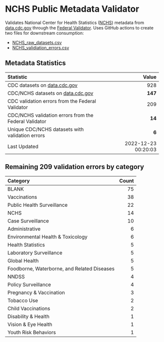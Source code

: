 # NCHS Public Metadata Validator

Validates National Center for Health Statistics ([NCHS](https://www.cdc.gov/nchs/index.htm)) metadata from [data.cdc.gov](https://data.cdc.gov/browse?category=NCHS) through the [Federal Validator](https://dashboard.data.gov/validate). Uses GitHub actions to create two files for downstream consumption:


+ [NCHS_raw_datasets.csv](NCHS_raw_datasets.csv)
+ [NCHS_validiation_errors.csv](NCHS_validiation_errors.csv)


## Metadata Statistics

| Statistic | Value |
| :---      | ---:  |
| CDC datasets on [data.cdc.gov](https://data.cdc.gov/) | 928 |
| CDC/NCHS datasets on [data.cdc.gov](https://data.cdc.gov/browse?category=NCHS)| **147** |
| CDC validation errors from the Federal Validator | 209 |
| CDC/NCHS validation errors from the Federal Validator | **14** |
| Unique CDC/NCHS datasets with validation errors | **6** |
| Last Updated | 2022-12-23 00:20:03 |


## Remaining 209 validation errors by category

| Category | Count |
| :---     | ---:  |
|BLANK|75|
|Vaccinations|38|
|Public Health Surveillance|22|
|NCHS|14|
|Case Surveillance|10|
|Administrative|6|
|Environmental Health & Toxicology|6|
|Health Statistics|5|
|Laboratory Surveillance|5|
|Global Health|5|
|Foodborne, Waterborne, and Related Diseases|5|
|NNDSS|4|
|Policy Surveillance|4|
|Pregnancy & Vaccination|3|
|Tobacco Use|2|
|Child Vaccinations|2|
|Disability & Health|1|
|Vision & Eye Health|1|
|Youth Risk Behaviors|1|